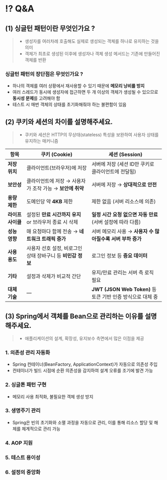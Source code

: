 # ⁉️ Q&A

## (1) 싱글턴 패턴이란 무엇인가요 ?

> - 생성자를 여러차례 호출해도 실제로 생성되는 객체를 하나로 유지하는 것을 의미
> - 객체가 최초로 생성된 이후에 생성자나 객체 생성 메서드는 기존에 만들어진 객체를 반환

### 싱글턴 패턴의 장단점은 무엇인가요 ?
- 하나의 객체를 여러 상황에서 재사용할 수 있기 때문에 **메모리 낭비를 방지**
- 여러 스레드가 동시에 생성자에 접근하면 두 개 이상의 객체가 생성될 수 있으므로 **동시성 문제**를 고려해야 함
- 테스트 시 매번 객체의 상태를 초기화해줘야 하는 불편함이 있음

## (2) 쿠키와 세션의 차이를 설명해주세요.
> - 쿠키와 세션은 HTTP의 무상태(stateless) 특성을 보완하여 사용자 상태를 유지하는 매커니즘

| 항목         | **쿠키 (Cookie)**                      | **세션 (Session)**                              |
| ---------- | ------------------------------------ | --------------------------------------------- |
| **저장 위치**  | 클라이언트(브라우저)에 저장                      | 서버에 저장 (세션 ID만 쿠키로 클라이언트에 전달됨)                |
| **보안성**    | 클라이언트에 저장 → 사용자가 조작 가능 → **보안에 취약**  | 서버에 저장 → **상대적으로 안전**                         |
| **용량 제한**  | 도메인당 약 **4KB** 제한                    | 제한 없음 (서버 리소스에 의존)                            |
| **라이프사이클** | 설정된 **만료 시간까지 유지** or 브라우저 종료 시 삭제   | **일정 시간 요청 없으면 자동 만료** (서버 설정에 따라 다름)         |
| **성능 영향**  | 매 요청마다 함께 전송 → **네트워크 트래픽 증가**       | 서버 메모리 사용 → **사용자 수 많아질수록 서버 부하 증가**          |
| **사용 용도**  | 사용자 선호 설정, 비로그인 상태 장바구니 등 **비민감 정보** | 로그인 정보 등 **중요 데이터**                           |
| **기타**     | 설정과 삭제가 비교적 간단                       | 유지/만료 관리는 서버 측 로직 필요                          |
| **대체 기술**  | —                                    | **JWT (JSON Web Token)** 등 토큰 기반 인증 방식으로 대체 중 |

## (3) Spring에서 객체를 Bean으로 관리하는 이유를 설명해주세요.
> - 애플리케이션의 설계, 확장성, 유지보수 측면에서 많은 이점을 제공

### 1. 의존성 관리 자동화
- Spring 컨테이너(BeanFactory, ApplicationContext)가 자동으로 의존성 주입
- 컨테이너가 빌드 시점에 순환 의존성을 감지하여 설계 오류를 조기에 발견 가능

### 2. 싱글톤 패턴 구현
- 메모리 사용 최적화, 불필요한 객체 생성 방지

### 3. 생명주기 관리
- Spring은 빈의 초기화와 소멸 과정을 자동으로 관리, 이를 통해 리소스 할당 및 해제를 체계적으로 관리 가능

### 4. AOP 지원
### 5. 테스트 용이성
### 6. 설정의 중앙화